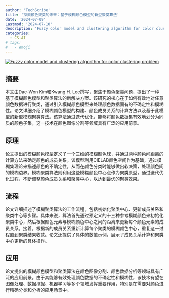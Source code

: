 ```yaml
---
author: 'TechScribe'
title: '探索颜色聚类的未来：基于模糊颜色模型的新型聚类算法'
date: '2024-07-09'
Lastmod: '2024-07-10'
description: 'Fuzzy color model and clustering algorithm for color clustering problem'
categories:
  - CS.AI
# tags:
#   - emoji
---
```


[![Fuzzy color model and clustering algorithm for color clustering problem](https://arxiv-research-1301205113.cos.ap-guangzhou.myqcloud.com/images/2407.06782v1.pdf_0.jpg)](https://arxiv.org/abs/2407.06782v1)

## 摘要

本文由Dae-Won Kim和Kwang H. Lee撰写，聚焦于颜色聚类问题，提出了一种基于模糊颜色模型和聚类算法的新解决方案。该研究的核心在于如何有效地对任意颜色数据进行聚类，通过引入模糊颜色模型来处理颜色数据固有的不确定性和模糊性。论文详细介绍了模糊颜色模型的构建、颜色成员关系的计算方法以及基于此模型的新型模糊聚类算法。该算法通过迭代优化，能够将颜色数据集有效地划分为同质的颜色子集，这一技术在颜色图像分割等领域具有广泛的应用前景。<!--more-->

## 原理

论文提出的模糊颜色模型定义了一个三维的模糊颜色球，并通过两种颜色间距离的计算方法来确定颜色的成员关系。该模型利用CIELAB颜色空间作为基础，通过模糊集理论来描述颜色的不确定性，从而在颜色分类时能够做出软决策，处理颜色间的模糊边界。模糊聚类算法则利用这些模糊颜色中心点作为聚类原型，通过迭代优化过程，不断调整颜色成员关系和聚类中心，以达到最优的聚类效果。

## 流程

论文详细描述了模糊聚类算法的工作流程，包括初始化聚类中心、更新成员关系和聚类中心等步骤。具体来说，算法首先通过预定义的十三种参考模糊颜色来初始化聚类中心，然后根据颜色元素与模糊颜色中心之间的距离来更新每个颜色元素的成员关系。接着，根据新的成员关系重新计算每个聚类的模糊颜色中心，重复这一过程直到聚类结果收敛。论文还提供了具体的数值示例，展示了成员关系计算和聚类中心更新的具体操作。

## 应用

论文提出的模糊颜色模型和聚类算法在颜色图像分割、颜色数据分析等领域具有广泛的应用前景。由于其能够有效处理颜色数据的不确定性和模糊性，该技术有望在图像处理、数据挖掘、机器学习等多个领域发挥重要作用，特别是在需要对颜色进行精确分类和分析的应用场景中。